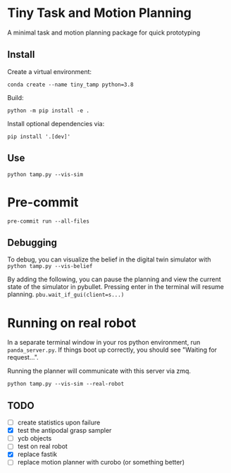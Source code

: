 # Tiny Task and Motion Planning

A minimal task and motion planning package for quick prototyping

## Install

Create a virtual environment:

`conda create --name tiny_tamp python=3.8`

Build:

`python -m pip install -e .`

Install optional dependencies via:

`pip install '.[dev]'`

## Use

`python tamp.py --vis-sim`

# Pre-commit

`pre-commit run --all-files`

## Debugging

To debug, you can visualize the belief in the digital twin simulator with
`python tamp.py --vis-belief`

By adding the following, you can pause the planning and view the current state of the simulator in pybullet.
Pressing enter in the terminal will resume planning.
`pbu.wait_if_gui(client=s...)`


# Running on real robot

In a separate terminal window in your ros python environment, run `panda_server.py`. If things boot up correctly, you should see "Waiting for request...".

Running the planner will communicate with this server via zmq.

`python tamp.py --vis-sim --real-robot`

## TODO

- [ ] create statistics upon failure
- [x] test the antipodal grasp sampler
- [ ] ycb objects
- [ ] test on real robot
- [x] replace fastik
- [ ] replace motion planner with curobo (or something better)
